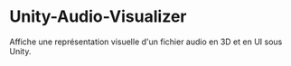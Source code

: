 # Unity-Audio-Visualizer
Affiche une représentation visuelle d'un fichier audio en 3D et en UI sous Unity.
